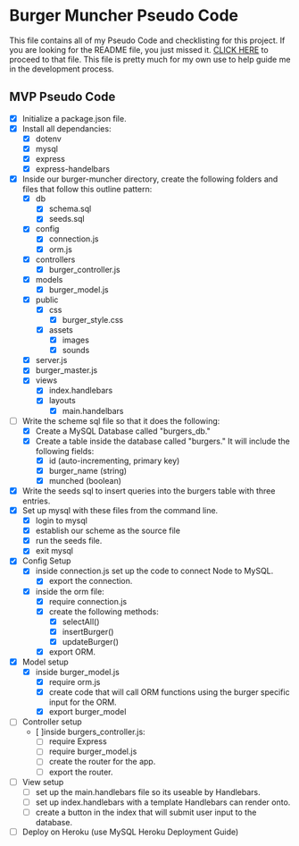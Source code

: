 # Burger Muncher Pseudo Code
This file contains all of my Pseudo Code and checklisting for this project. If you are looking for the README file, you just missed it. [CLICK HERE](https://github.com/Druidan/burger-muncher/blob/master/README.md) to proceed to that file. This file is pretty much for my own use to help guide me in the development process. 

## MVP Pseudo Code
- [X] Initialize a package.json file.
- [X] Install all dependancies:
  - [X] dotenv
  - [X] mysql
  - [X] express
  - [X] express-handelbars

- [X] Inside our burger-muncher directory, create the following folders and files that follow this outline pattern:
  - [X] db
    - [X] schema.sql
    - [X] seeds.sql
  - [X] config
    - [X] connection.js
    - [X] orm.js
  - [X] controllers
    - [X] burger_controller.js
  - [X] models
    - [X] burger_model.js
  - [X] public
    - [X] css
      - [X] burger_style.css
    - [X] assets
      - [X] images
      - [X] sounds
  - [X] server.js
  - [X] burger_master.js
  - [X] views
    - [X] index.handlebars
    - [X] layouts
      - [X] main.handelbars

- [ ] Write the scheme sql file so that it does the following:
  - [X] Create a MySQL Database called "burgers_db."
  - [X] Create a table inside the database called "burgers." It will include the following fields:
    - [X] id (auto-incrementing, primary key)
    - [X] burger_name (string)
    - [X] munched (boolean)
- [X] Write the seeds sql to insert queries into the burgers table with three entries.
- [X] Set up mysql with these files from the command line.
  - [X] login to mysql
  - [X] establish our scheme as the source file
  - [X] run the seeds file.
  - [X] exit mysql

- [X] Config Setup
  - [X] inside connection.js set up the code to connect Node to MySQL.
    - [X] export the connection.
  - [X] inside the orm file:
    - [X] require connection.js
    - [X] create the following methods:
      - [X] selectAll()
      - [X] insertBurger()
      - [X] updateBurger()
    - [X] export ORM.

- [X] Model setup
  - [X] inside burger_model.js
    - [X] require orm.js
    - [X] create code that will call ORM functions using the burger specific input for the ORM.
    - [X] export burger_model

- [ ] Controller setup
  - [ ]inside burgers_controller.js:
    - [ ] require Express
    - [ ] require burger_model.js
    - [ ] create the router for the app.
    - [ ] export the router.

- [ ] View setup
  - [ ] set up the main.handlebars file so its useable by Handlebars.
  - [ ] set up index.handlebars with a template Handlebars can render onto.
  - [ ] create a button in the index that will submit user input to the database.

- [ ] Deploy on Heroku (use MySQL Heroku Deployment Guide)
